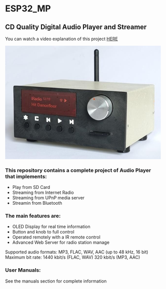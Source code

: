 # ESP32_MP
## CD Quality Digital Audio Player and Streamer

You can watch a video explanation of this project [HERE](https://pages.github.com/)

![ESP32-MP_front](image/ESP32_MP_front0.jpg)

### This repository contains a complete project of Audio Player that implements:

*  Play from SD Card
*  Streaming from Internet Radio
*  Streaming from UPnP media server
*  Streamin from Bluetooth

### The main features are:

*  OLED Display for real time information
*  Button and knob to full control
*  Operated remotely with a IR remote control
*  Advanced Web Server for radio station manage


Supported audio formats: 	MP3, FLAC, WAV, AAC (up to 48 kHz, 16 bit)  
Maximum bit rate: 	1440 kbit/s (FLAC, WAV) 320 kbit/s (MP3, AAC)

### User Manuals:
See the manuals section for complete information
